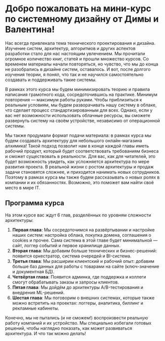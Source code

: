 # Добро пожаловать на мини-курс по системному дизайну от Димы и Валентина!

Нас всегда привлекала тема технического проектирования и дизайна. Изучение систем, архитектур, алгоритмов и других аспектов разработки стало для нас настоящим увлечением. Мы прочитали огромное количество книг, статей и прошли множество курсов. Со временем материалы начали повторяться, но чувство, что мы до конца не разобрались в дизайне систем, оставалось. И вот, после долгого изучения теории, я понял, что так и не научился самостоятельно создавать и поддерживать такие системы.

В рамках этого курса мы будем минимизировать теорию и правила написания грамотного кода, сосредоточившись на практике. Минимум повторения — максимум работы руками. Чтобы приблизиться к реальным условиям, мы будем разворачивать нашу систему в облаке, что сделает процесс стандартизированным для всех. Однако, если у вас нет возможности использовать облачные ресурсы, вы сможете развернуть систему на своём устройстве, независимо от операционной системы.

Мы также продумали формат подачи материала: в рамках курса мы будем создавать архитектуру для небольшого онлайн-магазина алхимика! Такой подход позволит нам в конце каждой главы иметь рабочий продукт, который будет соответствовать требованиям бизнеса и сможет существовать в реальности. Для вас, как для читателей, это будет возможность увидеть, как усложняется архитектура по мере развития проекта. В реальной жизни с ростом архитектуры и продаж задачи становятся сложнее, и приходится нанимать новых сотрудников. Поэтому в рамках курса мы также будем рассказывать о новых ролях в компании и их обязанностях. Возможно, это поможет вам найти своё место в мире IT.

## Программа курса

На этом курсе вас ждут 6 глав, разделённых по уровням сложности архитектуры:

1. **Первая глава**: Мы сосредоточимся на развёртывании и настройке наших систем: настройка облака, покупка домена, соглашения о cookies и прочее. Сама система в этой главе будет минимальной — сайт, логгер событий и первое хранилище данных.
2. **Вторая глава**: Мы добавим больше технических и бизнес-решений: появится оркестратор, система очередей и BI-система.
3. **Третья глава**: Мы расширим клиентский и рабочий опыт: добавим больше баз данных для работы с товарами на сайте (ключ-значение и документная БД).
4. **Четвёртая глава**: Появится админка, где поддержка и коллеги смогут обрабатывать заказы и запросы клиентов.
5. **Пятая глава**: Мы дойдём до архитектуры A/B-тестирования и внедрения ML-решений.
6. **Шестая глава**: Мы поговорим о внешних системах, которые также можно встретить на проектах: логгеры, аналитика, биллинг и рекламные кабинеты.

Конечно, мы не пытались (и не сможем!) воспроизвести реальную работу компаний и их устройство. Мы специально избегали готовых решений, чтобы наглядно показать, как может развиваться архитектура. И что так можно делать!

